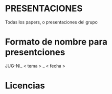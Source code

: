 # PRESENTACIONES
Todas los papers, o presentaciones del grupo

# Formato de nombre para presentciones

JUG-NI_ < tema > _ < fecha >

# Licencias
